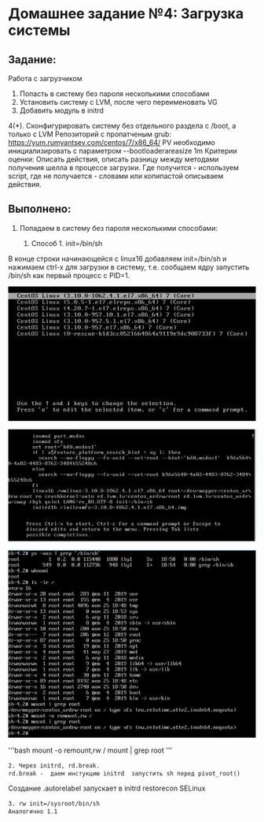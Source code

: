 # **Домашнее задание №4: Загрузка системы**

## **Задание:**
Работа с загрузчиком
1. Попасть в систему без пароля несколькими способами
2. Установить систему с LVM, после чего переименовать VG
3. Добавить модуль в initrd

4(*). Сконфигурировать систему без отдельного раздела с /boot, а только с LVM
Репозиторий с пропатченым grub: https://yum.rumyantsev.com/centos/7/x86_64/
PV необходимо инициализировать с параметром --bootloaderareasize 1m
Критерии оценки: Описать действия, описать разницу между методами получения шелла в процессе загрузки.
Где получится - используем script, где не получается - словами или копипастой описываем действия.

## **Выполнено:**
1. Попадаем в систему без пароля несколькими способами:

    1. Способ 1. init=/bin/sh

В конце строки начинающейся с linux16 добавляем init=/bin/sh и нажимаем сtrl-x для
загрузки в систему, т.е. сообщаем ядру запустить /bin/sh как первый процесс с PID=1.
    
![Способ 1](./jpg/1.1.jpg)
    
![Способ 2](./jpg/1.2.jpg)
    
![Способ 3](./jpg/1.3.jpg)
    
'''bash
mount -o remount,rw /
mount | grep root
'''

    2. Через initrd, rd.break.
    rd.break -  даем инстукцию initrd  запустить sh перед pivot_root()


Создание .autorelabel запускает в initrd restorecon SELinux


    3. rw init=/sysroot/bin/sh
    Аналогично 1.1
